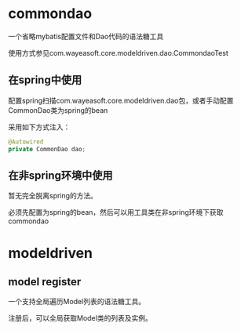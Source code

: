 # commondao

一个省略mybatis配置文件和Dao代码的语法糖工具

使用方式参见com.wayeasoft.core.modeldriven.dao.CommondaoTest

## 在spring中使用

配置spring扫描com.wayeasoft.core.modeldriven.dao包，或者手动配置CommonDao类为spring的bean

采用如下方式注入：

```java
@Autowired
private CommonDao dao;
```

## 在非spring环境中使用

暂无完全脱离spring的方法。

必须先配置为spring的bean，然后可以用工具类在非spring环境下获取commondao

# modeldriven

## model register

一个支持全局遍历Model列表的语法糖工具。

注册后，可以全局获取Model类的列表及实例。